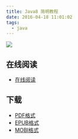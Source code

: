 ```yaml
---
title: Java8 简明教程
date: 2016-04-18 11:01:02
tags:
  - java
---
```


![](https://ek8whxe.cloudimg.io/s/width/226/https://www.gitbook.com/cover/book/wizardforcel/modern-java-a-guide-to-java8-zh.jpg?build=1452162345819&v=12.0.4)

<!--more-->

## 在线阅读 ##

+ [在线阅读](https://www.gitbook.com/book/wizardforcel/modern-java-a-guide-to-java8-zh/details)

## 下载 ##

+ [PDF格式](https://www.gitbook.com/download/pdf/book/wizardforcel/modern-java-a-guide-to-java8-zh)
+ [EPUB格式](https://www.gitbook.com/download/epub/book/wizardforcel/modern-java-a-guide-to-java8-zh)
+ [MOBI格式](https://www.gitbook.com/download/mobi/book/wizardforcel/modern-java-a-guide-to-java8-zh)
